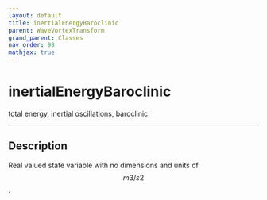 ```yaml
---
layout: default
title: inertialEnergyBaroclinic
parent: WaveVortexTransform
grand_parent: Classes
nav_order: 98
mathjax: true
---
```


#  inertialEnergyBaroclinic

total energy, inertial oscillations, baroclinic


---

## Description
Real valued state variable with no dimensions and units of $$m3/s2$$.

